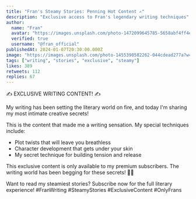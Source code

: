 ```yaml
---
title: "Fran's Steamy Stories: Penning Hot Content ✍️"
description: "Exclusive access to Fran's legendary writing techniques"
author:
  name: "Fran"
  avatar: "https://images.unsplash.com/photo-1472099645785-5658abf4ff4e?w=150&h=150&fit=crop&crop=face"
  verified: true
  username: "@fran_official"
publishedAt: 2024-01-07T20:30:00.000Z
image: "https://images.unsplash.com/photo-1455390582262-044cdead277a?w=800&h=400&fit=crop"
tags: ["writing", "stories", "exclusive", "steamy"]
likes: 389
retweets: 112
replies: 67
---
```


✍️ EXCLUSIVE WRITING CONTENT! ✍️

My writing has been setting the literary world on fire, and today I'm sharing my most intimate creative secrets!

This is the content that made me a writing sensation. My special techniques include:
- Plot twists that will leave you breathless
- Character development that gets under your skin
- My secret technique for building tension and release

This exclusive content is only available to my premium subscribers. The writing world has been begging for these secrets! 📖💋

Want to read my steamiest stories? Subscribe now for the full literary experience! #FranWriting #SteamyStories #ExclusiveContent #OnlyFrans 